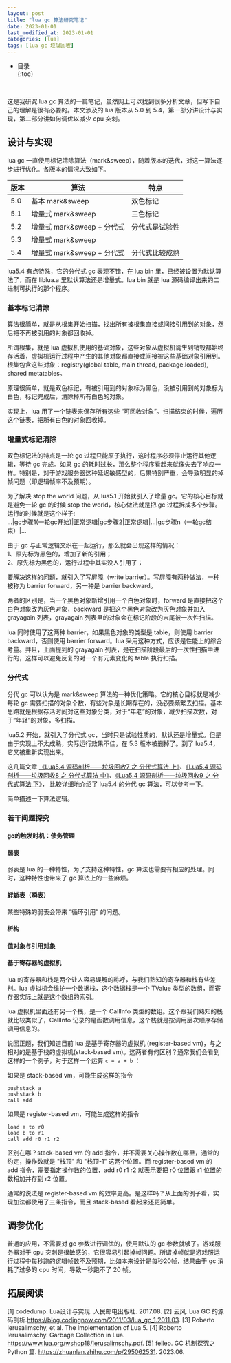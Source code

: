 ```yaml
---
layout: post
title: "lua gc 算法研究笔记"
date: 2023-01-01
last_modified_at: 2023-01-01
categories: [lua]
tags: [lua gc 垃圾回收]
---
```


* 目录  
{:toc}
<br/>  


这是我研究 lua gc 算法的一篇笔记，虽然网上可以找到很多分析文章，但写下自己的理解是很有必要的。本文涉及的 lua 版本从 5.0 到 5.4，第一部分讲设计与实现，第二部分讲如何调优以减少 cpu 突刺。   


## 设计与实现
lua gc 一直使用标记清除算法（mark&sweep），随着版本的迭代，对这一算法逐步进行优化。各版本的情况大致如下。  

|版本|算法|特点|
|--|--|--|
|5.0|基本 mark&sweep|双色标记|
|5.1|增量式 mark&sweep|三色标记|
|5.2|增量式 mark&sweep + 分代式|分代式是试验性|
|5.3|增量式 mark&sweep||
|5.4|增量式 mark&sweep + 分代式|分代式比较成熟|

lua5.4 有点特殊，它的分代式 gc 表现不错，在 lua bin 里，已经被设置为默认算法了，而在 liblua.a 里默认算法还是增量式。lua bin 就是 lua 源码编译出来的二进制可执行的那个程序。 


### 基本标记清除
算法很简单，就是从根集开始扫描，找出所有被根集直接或间接引用到的对象，然后把不再被引用的对象都回收掉。  

所谓根集，就是 lua 虚拟机使用的基础对象，这些对象从虚拟机诞生到销毁都始终存活着，虚拟机运行过程中产生的其他对象都直接或间接被这些基础对象引用到。根集包含这些对象：registry(global table, main thread, package.loaded), shared metatables。   

原理很简单，就是双色标记，有被引用到的对象标为黑色，没被引用到的对象标为白色，标记完成后，清除掉所有白色的对象。  

实现上，lua 用了一个链表来保存所有这些 “可回收对象”。扫描结束的时候，遍历这个链表，把所有白色的对象回收掉。    


### 增量式标记清除
双色标记法的特点是一轮 gc 过程只能原子执行，这时程序必须停止运行其他逻辑，等待 gc 完成。如果 gc 的耗时过长，那么整个程序看起来就像失去了响应一样。特别是，对于游戏服务器这种延迟敏感型的，后果特别严重，会导致明显的掉帧问题（即逻辑帧率不及预期）。  

为了解决 stop the world 问题，从 lua5.1 开始就引入了增量 gc。它的核心目标就是避免一轮 gc 的时候 stop the world，核心做法就是把 gc 过程拆成多个步骤。运行的时候就是这个样子:   
...|gc步骤1(一轮gc开始)|正常逻辑|gc步骤2|正常逻辑|...|gc步骤n（一轮gc结束）|...  

由于 gc 与正常逻辑交织在一起运行，那么就会出现这样的情况：  
1、原先标为黑色的，增加了新的引用；   
2、原先标为黑色的，运行过程中其实没人引用了； 

要解决这样的问题，就引入了写屏障（write barrier）。写屏障有两种做法，一种被称为 barrier forward，另一种是 barrier backward。  

两者的区别是，当一个黑色对象新增引用一个白色对象时，forward 是直接把这个白色对象改为灰色对象，backward 是把这个黑色对象改为灰色对象并加入 grayagain 列表，grayagain 列表里的对象会在标记阶段的末尾被一次性扫描。

lua 同时使用了这两种 barrier，如果黑色对象的类型是 table，则使用 barrier backward，否则使用 barrier forward。lua 采用这种方式，应该是性能上的综合考量。并且，上面提到的 grayagain 列表，是在扫描阶段最后的一次性扫描中进行的，这样可以避免反复的对一个有元素变化的 table 执行扫描。  


### 分代式
分代 gc 可以认为是 mark&sweep 算法的一种优化策略。它的核心目标就是减少每轮 gc 需要扫描的对象个数，有些对象是长期存在的，没必要频繁去扫描。基本思路就是根据存活时间对这些对象分类，对于“年老”的对象，减少扫描次数，对于“年轻”的对象，多扫描。     

lua5.2 开始，就引入了分代式 gc，当时只是试验性质的，默认还是增量式。但是由于实现上不太成熟，实际运行效果不佳，在 5.3 版本被删掉了。到了 lua5.4，它又被重新实现出来。   

这几篇文章 [《Lua5.4 源码剖析——垃圾回收7 之 分代式算法 上》](https://zhuanlan.zhihu.com/p/601609031)、[《Lua5.4 源码剖析——垃圾回收8 之 分代式算法 中》](https://zhuanlan.zhihu.com/p/605301309)、[《Lua5.4 源码剖析——垃圾回收9 之 分代式算法 下》](https://zhuanlan.zhihu.com/p/608018655)，
比较详细地介绍了 lua5.4 的分代 gc 算法，可以参考一下。  

简单描述一下算法逻辑。   





### 若干问题探究
#### gc的触发时机：债务管理

#### 弱表
弱表是 lua 的一种特性，为了支持这种特性，gc 算法也需要有相应的处理。同时，这种特性也带来了 gc 算法上的一些麻烦。  



#### 蜉蝣表（瞬表）
某些特殊的弱表会带来 “循环引用” 的问题。

#### 析构


#### 值对象与引用对象


#### 基于寄存器的虚拟机
lua 的寄存器和栈是两个让人容易误解的称呼，与我们熟知的寄存器和栈有些差别。lua 虚拟机会维护一个数据栈，这个数据栈是一个 TValue 类型的数组，而寄存器实际上就是这个数组的索引。  

lua 虚拟机里面还有另一个栈，是一个 CallInfo 类型的数组。这个跟我们熟知的栈就比较类似了，CallInfo 记录的是函数调用信息，这个栈就是按调用层次顺序存储调用信息的。  

说回正题，我们知道目前 lua 是基于寄存器的虚拟机 (register-based vm)，与之相对的是基于栈的虚拟机(stack-based vm)。这两者有何区别？通常我们会看到这样的一个例子，对于这样一个运算 `c = a + b` ：

如果是 stack-based vm，可能生成这样的指令
```
pushstack a 
pushstack b
call add
```

如果是 register-based vm，可能生成这样的指令
```
load a to r0
load b to r1
call add r0 r1 r2
```

区别在哪？stack-based vm 的 add 指令，并不需要关心操作数在哪里，通常的约定，操作数就是 "栈顶" 和 "栈顶-1" 这两个位置。而 register-based vm 的 add 指令，需要指定操作数的位置，add r0 r1 r2 就表示要把 r0 位置跟 r1 位置的数相加并存到 r2 位置。  

通常的说法是 register-based vm 的效率更高。是这样吗？从上面的例子看，实现加法都使用了三条指令，而且 stack-based 看起来还更简单。




## 调参优化
普通的应用，不需要对 gc 参数进行调优的，使用默认的 gc 参数就够了。游戏服务器对于 cpu 突刺是很敏感的，它很容易引起掉帧问题。所谓掉帧就是游戏服运行过程中每秒跑的逻辑帧数不及预期，比如本来设计是每秒20帧，结果由于 gc 消耗了过多的 cpu 时间，导致一秒跑不了 20 帧。  


## 拓展阅读
[1] codedump. Lua设计与实现. 人民邮电出版社. 2017.08.
[2] 云风. Lua GC 的源码剖析.https://blog.codingnow.com/2011/03/lua_gc_1.2011.03.
[3] Roberto Ierusalimschy, et al. The Implementation of Lua 5.
[4] Roberto Ierusalimschy. Garbage Collection in Lua. https://www.lua.org/wshop18/Ierusalimschy.pdf.
[5] feileo. GC 机制探究之 Python 篇. https://zhuanlan.zhihu.com/p/295062531. 2023.06.